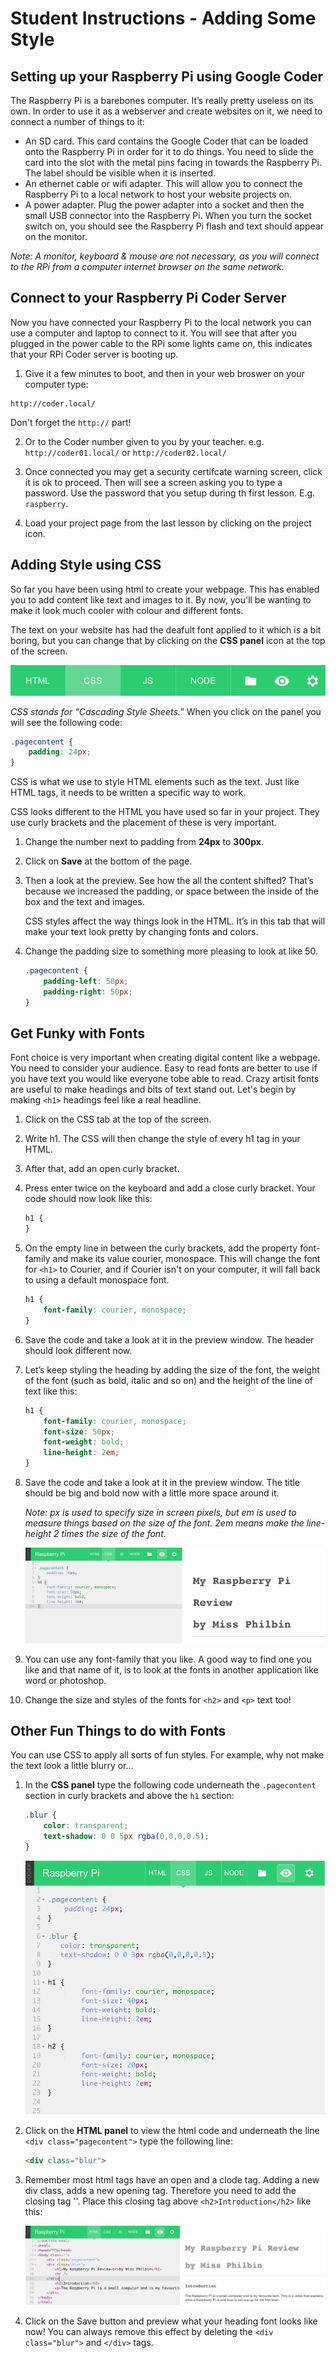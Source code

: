 # Student Instructions - Adding Some Style

## Setting up your Raspberry Pi using Google Coder

The Raspberry Pi is a barebones computer. It’s really pretty useless on its own. In order to use it as a webserver and create websites on it, we need to connect a number of things to it:

- An SD card. This card contains the Google Coder that can be loaded onto the Raspberry Pi in order for it to do things. You need to slide the card into the slot with the metal pins facing in towards the Raspberry Pi. The label should be visible when it is inserted.
- An ethernet cable or wifi adapter. This will allow you to connect the Raspberry Pi to a local network to host your website projects on.
- A power adapter. Plug the power adapter into a socket and then the small USB connector into the Raspberry Pi. When you turn the socket switch on, you should see the Raspberry Pi flash and text should appear on the monitor.

*Note: A monitor, keyboard & mouse are not necessary, as you will connect to the RPi from a computer internet browser on the same network.*

## Connect to your Raspberry Pi Coder Server

Now you have connected your Raspberry Pi to the local network you can use a computer and laptop to connect to it. You will see that after you plugged in the power cable to the RPi some lights came on, this indicates that your RPi Coder server is booting up. 

1. Give it a few minutes to boot, and then in your web broswer on your computer type:

  ```
  http://coder.local/
  ```
  Don't forget the `http://` part!

2. Or to the Coder number given to you by your teacher. e.g. `http://coder01.local/` or `http://coder02.local/` 

3. Once connected you may get a security certifcate warning screen, click it is ok to proceed.  Then will see a screen asking you to type a password. Use the password that you setup during th first lesson. E.g. `raspberry`.

4. Load your project page from the last lesson by clicking on the project icon.

## Adding Style using CSS

So far you have been using html to create your webpage. This has enabled you to add content like text and images to it. By now, you'll be wanting to make it look much cooler with colour and different fonts.

The text on your website has had the deafult font applied to it which is a bit boring, but you can change that by clicking on the **CSS panel** icon at the top of the screen.

![](CSS-panel.png)

*CSS stands for “Cascading Style Sheets.”* When you click on the panel you will see the following code:

```css
.pagecontent {
    padding: 24px;
}
```

CSS is what we use to style HTML elements such as the text. Just like HTML tags, it needs to be written a specific way to work.

CSS looks different to the HTML you have used so far in your project. They use curly brackets and the placement of these is very important.


1. Change the number next to padding from **24px** to **300px**.

2. Click on **Save** at the bottom of the page.

3. Then a look at the preview. See how the all the content shifted? That’s because we increased the padding, or space between the inside of the box and the text and images.

	CSS styles affect the way things look in the HTML. It’s in this tab that will make your text look pretty by changing fonts and colors.

4. Change the padding size to something more pleasing to look at like 50.

	```css
	.pagecontent {
    	padding-left: 50px;
    	padding-right: 50px;
	}
	```

## Get Funky with Fonts

Font choice is very important when creating digital content like a webpage. You need to consider your audience. Easy to read fonts are better to use if you have text you would like everyone tobe able to read. Crazy artisit fonts are useful to make headings and bits of text stand out. Let's begin by making `<h1>` headings feel like a real headline.

1. Click on the CSS tab at the top of the screen.
2. Write h1. The CSS will then change the style of every h1 tag in your HTML. 
3. After that, add an open curly bracket. 
4. Press enter twice on the keyboard and add a close curly bracket. Your code should now look like this:

	```css
	h1 {
	}
	```
	
5. On the empty line in between the curly brackets, add the property font-family and make its value courier, monospace. This will change the font for `<h1>` to Courier, and if Courier isn't on your computer, it will fall back to using a default monospace font.

	```css
	h1 {
    	font-family: courier, monospace;
	}
	```
	
6. Save the code and take a look at it in the preview window. The header should look different now.

7. Let’s keep styling the heading by adding the size of the font, the weight of the font (such as bold, italic and so on) and the height of the line of text like this:

	```css
	h1 {
    	font-family: courier, monospace;
    	font-size: 50px;
    	font-weight: bold;
    	line-height: 2em;
	}
	```
	
8. Save the code and take a look at it in the preview window. The title should be big and bold now with a little more space around it. 

	*Note: px is used to specify size in screen pixels, but em is used to measure things based on the size of the font. 2em means make the line-height 2 times the size of the font.* 
	
	![](fonts.png)
	
9. 	You can use any font-family that you like. A good way to find one you like and that name of it, is to look at the fonts in another application like word or photoshop. 
10. Change the size and styles of the fonts for `<h2>` and `<p>` text too!

	
## Other Fun Things to do with Fonts

You can use CSS to apply all sorts of fun styles. For example, why not make the text look a little blurry or...

1. In the **CSS panel** type the following code underneath the `.pagecontent` section in curly brackets and above the `h1` section:

	```css
	.blur {
		color: transparent;
		text-shadow: 0 0 5px rgba(0,0,0,0.5);
	}
	```
	
	![](blurry-text.png)

2. Click on the **HTML panel** to view the html code and underneath the line `<div class="pagecontent">` type the following line:

	```html
	<div class="blur">
	```

3. Remember most html tags have an open and a clode tag. Adding a new div class, adds a new opening tag. Therefore you need to add the closing tag '</div>'. Place this closing tag above `<h2>Introduction</h2>` like this:

	![](blurry-text-html.png) 	
	
4. Click on the Save button and preview what your heading font looks like now! You can always remove this effect by deleting the `<div class="blur">` and `</div>` tags.	
